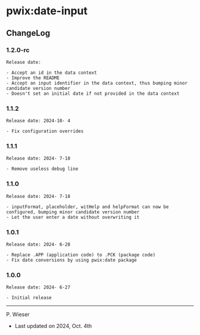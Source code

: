 # pwix:date-input

## ChangeLog

### 1.2.0-rc

    Release date: 

    - Accept an id in the data context
    - Improve the README
    - Accept an input identifier in the data context, thus bumping minor candidate version number
    - Doesn't set an initial date if not provided in the data context

### 1.1.2

    Release date: 2024-10- 4

    - Fix configuration overrides

### 1.1.1

    Release date: 2024- 7-18

    - Remove useless debug line

### 1.1.0

    Release date: 2024- 7-18

    - inputFormat, placeholder, witHelp and helpFormat can now be configured, bumping minor candidate version number
    - Let the user enter a date without overwriting it

### 1.0.1

    Release date: 2024- 6-28

    - Replace .APP (application code) to .PCK (package code)
    - Fix date conversions by using pwix:date package

### 1.0.0

    Release date: 2024- 6-27

    - Initial release

---
P. Wieser
- Last updated on 2024, Oct. 4th
